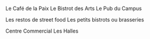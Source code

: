 



Le Café de la Paix
Le Bistrot des Arts
Le Pub du Campus




Les restos de street food
Les petits bistrots ou brasseries




Centre Commercial Les Halles